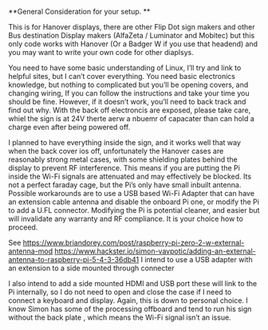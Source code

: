 **General Consideration for your setup.
**

This is for Hanover displays, there are other Flip Dot sign makers and other Bus destination Display makers (AlfaZeta / Luminator and Mobitec) but this only code works with Hanover (Or a Badger W if you use that headend) and you may want to write your own code for other diaplsys.

You need to have some basic understanding of Linux, I’ll try and link to helpful sites, but I can’t cover everything.
You need basic electronics knowledge, but nothing to complicated but you’ll be opening covers, and changing wiring, If you can follow the instructions and take your time you should be fine.  However, if it doesn’t work, you’ll need to back track and find out why.
With the back off electroncis are exposed, please take care, whiel the sign is at 24V therte aerw a nbuemr of capacater than can hold a charge even after being powered off.  

I planned to have everything inside the sign, and it works well that way when the back cover ios off, unfortunately the Hanover cases are reasonably strong metal cases, with some shielding plates behind the display to prevent RF interference.   This means if you are putting the Pi inside the Wi-Fi signals are attenuated and may effectively be blocked.  Its not a perfect faraday cage, but the Pi’s only have small inbuilt antenna.
Possible workarounds are to use a USB based Wi-Fi Adapter that can have an extension cable antenna and disable the onboard Pi one, or modify the Pi to add a U.FL connector.  Modifying the Pi is potential cleaner, and easier but will invalidate any warranty and RF compliance.  It is your choice how to proceed.

See https://www.briandorey.com/post/raspberry-pi-zero-2-w-external-antenna-mod
https://www.hackster.io/simon-vavpotic/adding-an-external-antenna-to-raspberry-pi-5-4-3-36db41
I intend to use a USB adapter with an extension to a side mounted through connecter 

I also intend to add a side mounted HDMI and USB port these will link to the Pi internally, so I do not need to open and close the case if I need to connect a keyboard and display.  Again, this is down to personal choice.  I know Simon has some of the processing offboard and tend to run his sign without the back plate , which means the Wi-Fi signal isn’t an issue.
